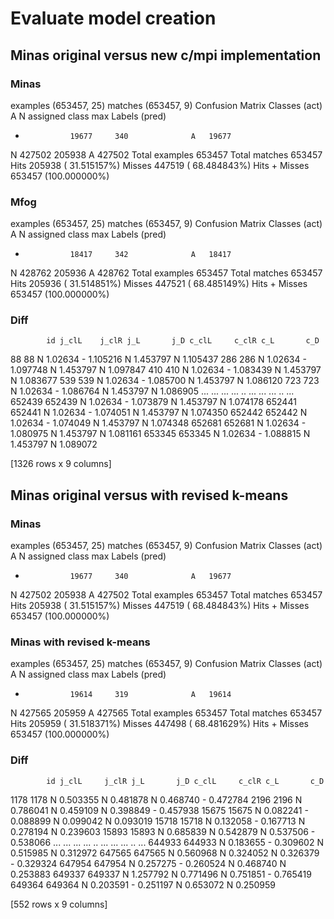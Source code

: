 # Evaluate model creation

## Minas original versus new c/mpi implementation

### Minas

examples  (653457, 25)
matches   (653457, 9)
Confusion Matrix
Classes (act)       A       N assigned class     max
Labels (pred)                                       
-               19677     340              A   19677
N              427502  205938              A  427502
Total examples     653457
Total matches      653457
Hits               205938 ( 31.515157%)
Misses             447519 ( 68.484843%)
Hits + Misses      653457 (100.000000%)

### Mfog

examples  (653457, 25)
matches   (653457, 9)
Confusion Matrix
Classes (act)       A       N assigned class     max
Labels (pred)                                       
-               18417     342              A   18417
N              428762  205936              A  428762
Total examples     653457
Total matches      653457
Hits               205936 ( 31.514851%)
Misses             447521 ( 68.485149%)
Hits + Misses      653457 (100.000000%)

### Diff

            id j_clL    j_clR j_L       j_D c_clL     c_clR c_L       c_D
88          88     N  1.02634   -  1.105216     N  1.453797   N  1.105437
286        286     N  1.02634   -  1.097748     N  1.453797   N  1.097847
410        410     N  1.02634   -  1.083439     N  1.453797   N  1.083677
539        539     N  1.02634   -  1.085700     N  1.453797   N  1.086120
723        723     N  1.02634   -  1.086764     N  1.453797   N  1.086905
...        ...   ...      ...  ..       ...   ...       ...  ..       ...
652439  652439     N  1.02634   -  1.073879     N  1.453797   N  1.074178
652441  652441     N  1.02634   -  1.074051     N  1.453797   N  1.074350
652442  652442     N  1.02634   -  1.074049     N  1.453797   N  1.074348
652681  652681     N  1.02634   -  1.080975     N  1.453797   N  1.081161
653345  653345     N  1.02634   -  1.088815     N  1.453797   N  1.089072

[1326 rows x 9 columns]

## Minas original versus with revised k-means

### Minas

examples  (653457, 25)
matches   (653457, 9)
Confusion Matrix
Classes (act)       A       N assigned class     max
Labels (pred)                                       
-               19677     340              A   19677
N              427502  205938              A  427502
Total examples     653457
Total matches      653457
Hits               205938 ( 31.515157%)
Misses             447519 ( 68.484843%)
Hits + Misses      653457 (100.000000%)

### Minas with revised k-means

examples  (653457, 25)
matches   (653457, 9)
Confusion Matrix
Classes (act)       A       N assigned class     max
Labels (pred)                                       
-               19614     319              A   19614
N              427565  205959              A  427565
Total examples     653457
Total matches      653457
Hits               205959 ( 31.518371%)
Misses             447498 ( 68.481629%)
Hits + Misses      653457 (100.000000%)

### Diff

            id j_clL     j_clR j_L       j_D c_clL     c_clR c_L       c_D
1178      1178     N  0.503355   N  0.481878     N  0.468740   -  0.472784
2196      2196     N  0.786041   N  0.459109     N  0.398849   -  0.457938
15675    15675     N  0.082241   -  0.088899     N  0.099042   N  0.093019
15718    15718     N  0.132058   -  0.167713     N  0.278194   N  0.239603
15893    15893     N  0.685839   N  0.542879     N  0.537506   -  0.538066
...        ...   ...       ...  ..       ...   ...       ...  ..       ...
644933  644933     N  0.183655   -  0.309602     N  0.515985   N  0.312972
647565  647565     N  0.560968   N  0.324052     N  0.326379   -  0.329324
647954  647954     N  0.257275   -  0.260524     N  0.468740   N  0.253883
649337  649337     N  1.257792   N  0.771496     N  0.751851   -  0.765419
649364  649364     N  0.203591   -  0.251197     N  0.653072   N  0.250959

[552 rows x 9 columns]
